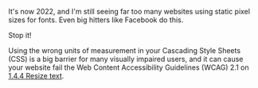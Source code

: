 It's now 2022, and I'm still seeing far too many websites using static pixel sizes for fonts. Even big hitters like Facebook do this.

Stop it!

Using the wrong units of measurement in your Cascading Style Sheets (CSS) is a big barrier for many visually impaired users, and it can cause your website fail the Web Content Accessibility Guidelines (WCAG) 2.1 on [1.4.4 Resize text](https://www.w3.org/WAI/WCAG21/Understanding/resize-text.html).